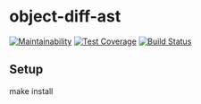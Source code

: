 # object-diff-ast
[![Maintainability](https://api.codeclimate.com/v1/badges/90853215092db2f4b9f9/maintainability)](https://codeclimate.com/github/ErnestMazurin/object-diff-ast/maintainability)
[![Test Coverage](https://api.codeclimate.com/v1/badges/90853215092db2f4b9f9/test_coverage)](https://codeclimate.com/github/ErnestMazurin/object-diff-ast/test_coverage)
[![Build Status](https://travis-ci.org/ErnestMazurin/object-diff-ast.svg?branch=master)](https://travis-ci.org/ErnestMazurin/object-diff-ast)

## Setup

make install
